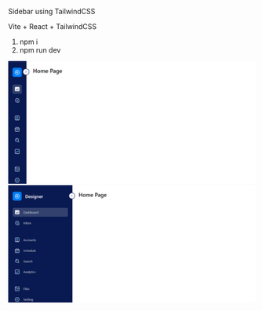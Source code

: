 Sidebar using TailwindCSS

Vite + React + TailwindCSS

1) npm i
2) npm run dev

![1](https://github.com/shivxmr/react-sidebar-tailwindcss/blob/main/1.png)
![1](https://github.com/shivxmr/react-sidebar-tailwindcss/blob/main/2.png)
